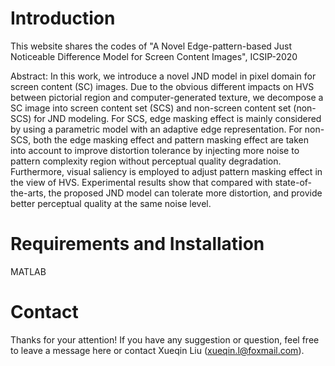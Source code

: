 # Introduction

This website shares the codes of "A Novel Edge-pattern-based Just Noticeable Difference Model for Screen Content Images", ICSIP-2020

Abstract:
In this work, we introduce a novel JND model in pixel domain for screen content (SC) images. Due to the obvious different impacts on HVS between pictorial region and computer-generated texture, we decompose a SC image into screen content set (SCS) and non-screen content
set (non-SCS) for JND modeling. For SCS, edge masking effect is mainly considered by using a parametric model with an adaptive edge representation. For non-SCS, both the edge masking effect
and pattern masking effect are taken into account to improve distortion tolerance by injecting more noise to pattern complexity region without perceptual quality degradation. Furthermore, visual saliency is employed to adjust pattern masking effect
in the view of HVS. Experimental results show that compared with state-of-the-arts, the proposed JND model can tolerate more distortion, and provide better perceptual quality at the same noise level.

# Requirements and Installation
 MATLAB
 
# Contact
Thanks for your attention! If you have any suggestion or question, feel free to leave a message here or contact Xueqin Liu (xueqin.l@foxmail.com).

 
